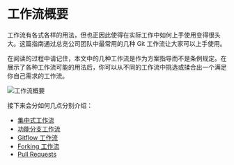 # 工作流概要

工作流有各式各样的用法，但也正因此使得在实际工作中如何上手使用变得很头大。这篇指南通过总览公司团队中最常用的几种 Git 工作流让大家可以上手使用。

在阅读的过程中请记住，本文中的几种工作流是作为方案指导而不是条例规定。在展示了各种工作流可能的用法后，你可以从不同的工作流中挑选或揉合出一个满足你自己需求的工作流。

![工作流概要][0]

接下来会分如何几点分别介绍：

* [集中式工作流][1]
* [功能分支工作流][2]
* [Gitflow 工作流][3]
* [Forking 工作流][4]
* [Pull Requests][5]

[0]: http://img.ctolib.com/uploadImg/20161109/20161109100942_698.png
[1]: git-workflow-tutorial-c-central-workflow.html
[2]: git-workflow-tutorial-c-function-workflow.html
[3]: git-workflow-tutorial-c-gitflow-workflow.html
[4]: git-workflow-tutorial-c-forking-workflow.html
[5]: git-workflow-tutorial-c-pull-request.html